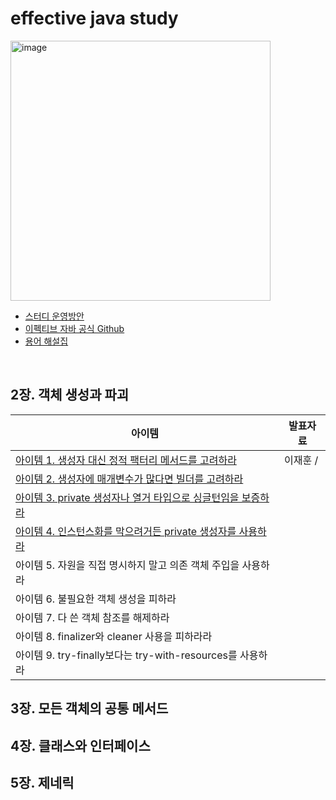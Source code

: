 # effective java study
<img width="416" alt="image" src="https://github.com/ljh468/effective-java-study/assets/64997253/5102a5ad-49ae-4cef-8086-29c8ff0aacf4">

- [스터디 운영방안](https://resonant-apogee-185.notion.site/Rule-e5c19c6637194f8e9e042bd5eaea1948?pvs=4)
- [이펙티브 자바 공식 Github](https://github.com/WegraLee/effective-java-3e-source-code)
- [용어 해설집](https://docs.google.com/document/d/1Nw-_FJKre9x7Uy6DZ0NuAFyYUCjBPCpINxqrP0JFuXk/edit)

<br>

## 2장. 객체 생성과 파괴

| 아이템 | 발표자료 |
| --- | --- |
| [아이템 1. 생성자 대신 정적 팩터리 메서드를 고려하라](https://github.com/ljh468/effective-java-study/issues/1) | 이재훈 / |
| [아이템 2. 생성자에 매개변수가 많다면 빌더를 고려하라](https://github.com/ljh468/effective-java-study/issues/2) | |
| [아이템 3. private 생성자나 열거 타입으로 싱글턴임을 보증하라](https://github.com/ljh468/effective-java-study/issues/3) | |
| [아이템 4. 인스턴스화를 막으려거든 private 생성자를 사용하라](https://github.com/ljh468/effective-java-study/issues/4) | |
| 아이템 5. 자원을 직접 명시하지 말고 의존 객체 주입을 사용하라 | |
| 아이템 6. 불필요한 객체 생성을 피하라 | |
| 아이템 7. 다 쓴 객체 참조를 해제하라 | |
| 아이템 8. finalizer와 cleaner 사용을 피하라라 | |
| 아이템 9. try-finally보다는 try-with-resources를 사용하라 | |

## 3장. 모든 객체의 공통 메서드

## 4장. 클래스와 인터페이스

## 5장. 제네릭
